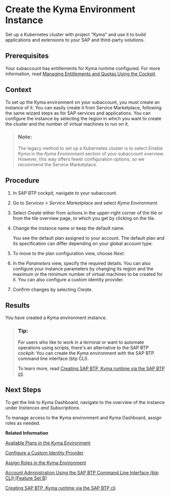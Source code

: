 <!-- loio09dd313bf6644250a14f8f38c3d644c0 -->

# Create the Kyma Environment Instance

Set up a Kubernetes cluster with project "Kyma" and use it to build applications and extensions to your SAP and third-party solutions.



<a name="loio09dd313bf6644250a14f8f38c3d644c0__prereq_drc_4yb_zrb"/>

## Prerequisites

Your subaccount has entitlements for Kyma runtime configured. For more information, read [Managing Entitlements and Quotas Using the Cockpit](managing-entitlements-and-quotas-using-the-cockpit-c824874.md).



<a name="loio09dd313bf6644250a14f8f38c3d644c0__context_er4_224_5pb"/>

## Context

To set up the Kyma environment on your subaccount, you must create an instance of it. You can easily create it from Service Marketplace, following the same wizard steps as for SAP services and applications. You can configure the instance by selecting the region in which you want to create the cluster and the number of virtual machines to run on it.

> ### Note:  
> The legacy method to set up a Kubernetes cluster is to select *Enable Kyma* in the *Kyma Environment* section of your subaccount overview. However, this way offers fewer configuration options, so we recommend the Service Marketplace.



<a name="loio09dd313bf6644250a14f8f38c3d644c0__steps_dbj_w15_frb"/>

## Procedure

1.  In SAP BTP cockpit, navigate to your subaccount.

2.  Go to *Services* \> *Service Marketplace* and select *Kyma Environment*.

3.  Select *Create* either from actions in the upper-right corner of the tile or from the tile overview page, to which you get by clicking on the tile.

4.  Change the instance name or keep the default name.

    You see the default plan assigned to your account. The default plan and its specification can differ depending on your global account type.

5.  To move to the plan configuration view, choose *Next*.

6.  In the *Parameters* view, specify the required details. You can also configure your instance parameters by changing its region and the maximum or the minimum number of virtual machines to be created for it. You can also configure a custom identity provider.

7.  Confirm changes by selecting *Create*.




<a name="loio09dd313bf6644250a14f8f38c3d644c0__result_ghx_pcv_dlb"/>

## Results

You have created a Kyma environment instance.

> ### Tip:  
> For users who like to work in a terminal or want to automate operations using scripts, there's an alternative to the SAP BTP cockpit: You can create the Kyma environment with the SAP BTP command line interface \(btp CLI\).
> 
> To learn more, read [Creating SAP BTP, Kyma runtime via the SAP BTP cli](https://blogs.sap.com/2022/02/24/creating-sap-btp-kyma-runtime-via-the-sap-btp-cli/).



<a name="loio09dd313bf6644250a14f8f38c3d644c0__postreq_jdw_z24_5pb"/>

## Next Steps

To get the link to Kyma Dashboard, navigate to the overview of the instance under *Instances and Subscriptions*.

To manage access to the Kyma environment and Kyma Dashboard, assign roles as needed.

**Related Information**  


[Available Plans in the Kyma Environment](available-plans-in-the-kyma-environment-befe01d.md "Depending on your global account type, you have access to a different plan that specifies the cluster parameters for the Kyma environment.")

[Configure a Custom Identity Provider](../60-security/configure-a-custom-identity-provider-67bcc6e.md "Enable the Kyma environment with a custom identity provider.")

[Assign Roles in the Kyma Environment](assign-roles-in-the-kyma-environment-148ae38.md "Kyma uses roles to manage access within the cluster. Every Kyma cluster comes with predefined roles, for example, for admins and developers, which give the assigned users the permissions suitable for their purposes.")

[Account Administration Using the SAP BTP Command Line Interface \(btp CLI\) \[Feature Set B\]](account-administration-using-the-sap-btp-command-line-interface-btp-cli-feature-set-b-7c6df2d.md "Use the SAP BTP command line interface (btp CLI) for all account administration tasks, such as creating or updating subaccounts, authorization management, and working with service brokers and platforms. It is an alternative to the SAP BTP cockpit for all users who like to work in a terminal or want to automate operations using scripts.")

[Creating SAP BTP, Kyma runtime via the SAP BTP cli](https://blogs.sap.com/2022/02/24/creating-sap-btp-kyma-runtime-via-the-sap-btp-cli/)

